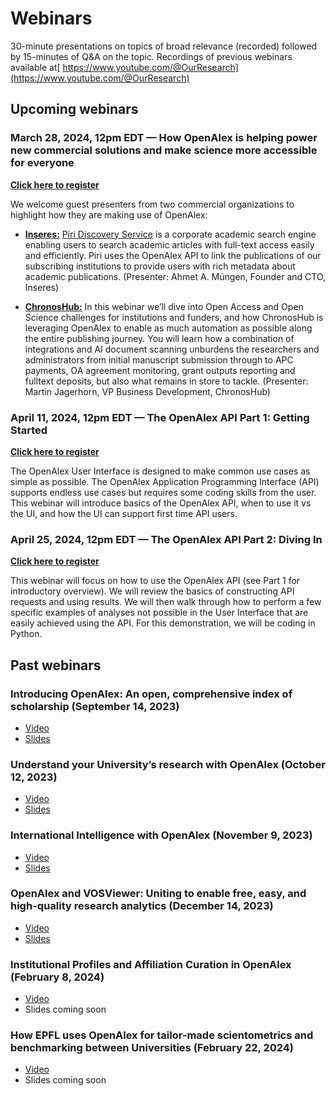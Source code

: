 # Webinars

30-minute presentations on topics of broad relevance (recorded) followed by 15-minutes of Q\&A on the topic. Recordings of previous webinars available at[ https://www.youtube.com/@OurResearch](https://www.youtube.com/@OurResearch)

## Upcoming webinars

### March 28, 2024, 12pm EDT — How OpenAlex is helping power new commercial solutions and make science more accessible for everyone <a href="#commercial-orgs-1" id="commercial-orgs-1"></a>

[**Click here to register**](TODO)

We welcome guest presenters from two commercial organizations to highlight how they are making use of OpenAlex:

+ [**Inseres:**](https://inseres.com/en/) [Piri Discovery Service](https://inseres.com/en/product/piri.html) is a corporate academic search engine enabling users to search academic articles with full-text access easily and efficiently. Piri uses the OpenAlex API to link the publications of our subscribing institutions to provide users with rich metadata about academic publications. (Presenter: Ahmet A. Müngen, Founder and CTO, Inseres)

+ [**ChronosHub:**](https://chronoshub.io/) In this webinar we’ll dive into Open Access and Open Science challenges for institutions and funders, and how ChronosHub is leveraging OpenAlex to enable as much automation as possible along the entire publishing journey. You will learn how a combination of integrations and AI document scanning unburdens the researchers and administrators from initial manuscript submission through to APC payments, OA agreement monitoring, grant outputs reporting and fulltext deposits, but also what remains in store to tackle. (Presenter: Martin Jagerhorn, VP Business Development, ChronosHub)

### April 11, 2024, 12pm EDT — The OpenAlex API Part 1: Getting Started <a href="#openalex-api-part-1" id="openalex-api-part-1"></a>

[**Click here to register**](https://zoom.us/webinar/register/WN\_k1OfebT4RdGoylw6FVqiuw)

The OpenAlex User Interface is designed to make common use cases as simple as possible. The OpenAlex Application Programming Interface (API) supports endless use cases but requires some coding skills from the user. This webinar will introduce basics of the OpenAlex API, when to use it vs the UI, and how the UI can support first time API users.

### April 25, 2024, 12pm EDT — The OpenAlex API Part 2: Diving In <a href="#openalex-api-part-2" id="openalex-api-part-2"></a>

[**Click here to register**](https://zoom.us/webinar/register/WN\_Jtr5dZWuTgGojGC3yDRG5w)

This webinar will focus on how to use the OpenAlex API (see Part 1 for introductory overview). We will review the basics of constructing API requests and using results. We will then walk through how to perform a few specific examples of analyses not possible in the User Interface that are easily achieved using the API. For this demonstration, we will be coding in Python.

## Past webinars

### Introducing OpenAlex: An open, comprehensive index of scholarship (September 14, 2023)

* [Video](https://youtu.be/dKJgLK3wrTM)
* [Slides](https://openalex.org/Intro\_OpenAlex.pdf)

### Understand your University’s research with OpenAlex (October 12, 2023)

* [Video](https://youtu.be/FbbeUGd6i-4)
* [Slides](https://openalex.org/Research.pdf)

### International Intelligence with OpenAlex (November 9, 2023)

* [Video](https://youtu.be/Ylr7xa7AMq8)
* [Slides](https://openalex.org/OpenAlex\_Webinar\_International.pdf)

### OpenAlex and VOSViewer: Uniting to enable free, easy, and high-quality research analytics (December 14, 2023)

* [Video](https://youtu.be/MfwFzLQmUwo)
* [Slides](https://openalex.org/Visualizing\_Science\_Using\_OpenAlex\_and\_VOSviewer.pdf)

### Institutional Profiles and Affiliation Curation in OpenAlex (February 8, 2024) <a href="#institutional-profiles-and-affiliation-curation" id="institutional-profiles-and-affiliation-curation"></a>

* [Video](https://youtu.be/pe1fJCyu3mE)
* Slides coming soon

### How EPFL uses OpenAlex for tailor-made scientometrics and benchmarking between Universities (February 22, 2024) <a href="#how-epfl-uses-openalex" id="how-epfl-uses-openalex"></a>

* [Video](https://youtu.be/DgQgbLN\_uPc)
* Slides coming soon
